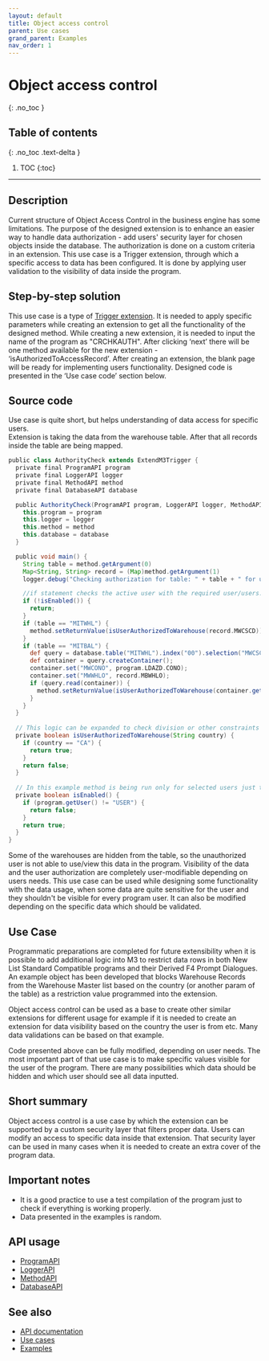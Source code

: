 ```yaml
---
layout: default
title: Object access control
parent: Use cases
grand_parent: Examples
nav_order: 1
---
```

 
# Object access control
{: .no_toc }

 
## Table of contents
{: .no_toc .text-delta }
 
1. TOC
{:toc}
 
---
 
## Description
Current structure of Object Access Control in the business engine has some limitations. The purpose of the designed extension is to enhance an easier way to handle data authorization - add users' security layer for chosen objects inside the database. The authorization is done on a custom criteria in an extension. This use case is a Trigger extension, through which a specific access to data has been configured. It is done by applying user validation to the visibility of data inside the program.
 
## Step-by-step solution
This use case is a type of [Trigger extension](../../../examples/example-003). It is needed to apply specific parameters while creating an extension to get all the functionality of the designed method. While creating a new extension, it is needed to input the name of the program as "CRCHKAUTH". After clicking ‘next’ there will be one method available for the new extension - ‘isAuthorizedToAccessRecord’. After creating an extension, the blank page will be ready for implementing users functionality. Designed code is presented in the ‘Use case code’ section below.
 
## Source code
Use case is quite short, but helps understanding of data access for specific users. <br>
Extension is taking the data from the warehouse table. After that all records inside the table are being mapped.

 
```groovy
public class AuthorityCheck extends ExtendM3Trigger {
  private final ProgramAPI program
  private final LoggerAPI logger
  private final MethodAPI method
  private final DatabaseAPI database

  public AuthorityCheck(ProgramAPI program, LoggerAPI logger, MethodAPI method, DatabaseAPI database) {
    this.program = program
    this.logger = logger
    this.method = method
    this.database = database
  } 

  public void main() {
    String table = method.getArgument(0)
    Map<String, String> record = (Map)method.getArgument(1)
    logger.debug("Checking authorization for table: " + table + " for user ${program.getUser()}" + " and the record: " + record)

    //if statement checks the active user with the required user/users. The last element of that extension is data hiding, in case of lack of proper permissions.
    if (!isEnabled()) {
      return;
    }
    if (table == "MITWHL") {
      method.setReturnValue(isUserAuthorizedToWarehouse(record.MWCSCD));
    }
    if (table == "MITBAL") {
      def query = database.table("MITWHL").index("00").selection("MWCSCD").build();
      def container = query.createContainer();
      container.set("MWCONO", program.LDAZD.CONO);
      container.set("MWWHLO", record.MBWHLO);
      if (query.read(container)) {
        method.setReturnValue(isUserAuthorizedToWarehouse(container.getString("MWCSCD"))); 
      }
    }
  }
 
  // This logic can be expanded to check division or other constraints to decide whether user has access or not
  private boolean isUserAuthorizedToWarehouse(String country) {
    if (country == "CA") {
      return true;
    }
    return false;
  }
   
  // In this example method is being run only for selected users just to show how it works -> USER here is unauthorized, so data will be hidden for him.
  private boolean isEnabled() {
    if (program.getUser() != "USER") {
      return false;
    }
    return true;
  }
}
```
 
Some of the warehouses are hidden from the table, so the unauthorized user is not able to use/view this data in the program. Visibility of the data and the user authorization are completely user-modifiable depending on users needs. This use case can be used while designing some functionality with the data usage, when some data are quite sensitive for the user and they shouldn't be visible for every program user. It can also be modified depending on the specific data which should be validated.
 
## Use Case
Programmatic preparations are completed for future extensibility when it is possible to add additional logic into M3 to restrict data rows in both New List Standard Compatible programs and their Derived F4 Prompt Dialogues. An example object has been developed that blocks Warehouse Records from the Warehouse Master list based on the country (or another param of the table) as a restriction value programmed into the extension. 
 
Object access control can be used as a base to create other similar extensions for different usage for example if it is needed to create an extension for data visibility based on the country the user is from etc. Many data validations can be based on that example.
 
Code presented above can be fully modified, depending on user needs. The most important part of that use case is to make specific values visible for the user of the program. There are many possibilities which data should be hidden and which user should see all data inputted.
 
## Short summary
Object access control is a use case by which the extension can be supported by a custom security layer that filters proper data. Users can modify an access to specific data inside that extension. That security layer can be used in many cases when it is needed to create an extra cover of the program data.
 
## Important notes
- It is a good practice to use a test compilation of the program just to check if everything is working properly.
- Data presented in the examples is random.
 
## API usage
- [ProgramAPI](../../../documentation/api-specification/program-api)
- [LoggerAPI](../../../documentation/api-specification/logger-api)
- [MethodAPI](../../../documentation/api-specification/method-api)
- [DatabaseAPI](../../../documentation/api-specification/database-api)
 
 
## See also
- [API documentation](../../../documentation/api-specification)
- [Use cases](../../../examples/use-cases)
- [Examples](../../../examples)

